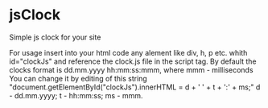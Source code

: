 # jsClock
Simple js clock for your site

For usage insert into your html code any alement like div, h, p etc. whith id="clockJs" and reference the clock.js file in the script tag.
By default the clocks format is dd.mm.yyyy hh:mm:ss:mmm, where mmm - milliseconds
You can change it by editing of this string "document.getElementById("clockJs").innerHTML = d + ' ' + t + ':' + ms;" 
d - dd.mm.yyyy;
t - hh:mm:ss;
ms - mmm.
